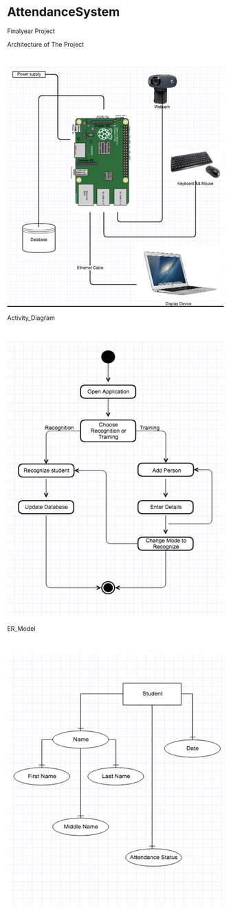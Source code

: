 # AttendanceSystem
Finalyear Project 

Architecture of The Project

<br/>

![Architecture of The Project](Images/Architecture.PNG)



Activity_Diagram

<br/>

![Activity_Diagram](Images/Activity_Diagram.PNG)



ER_Model

<br/>

![ER_Model](Images/ER_Model.PNG)




